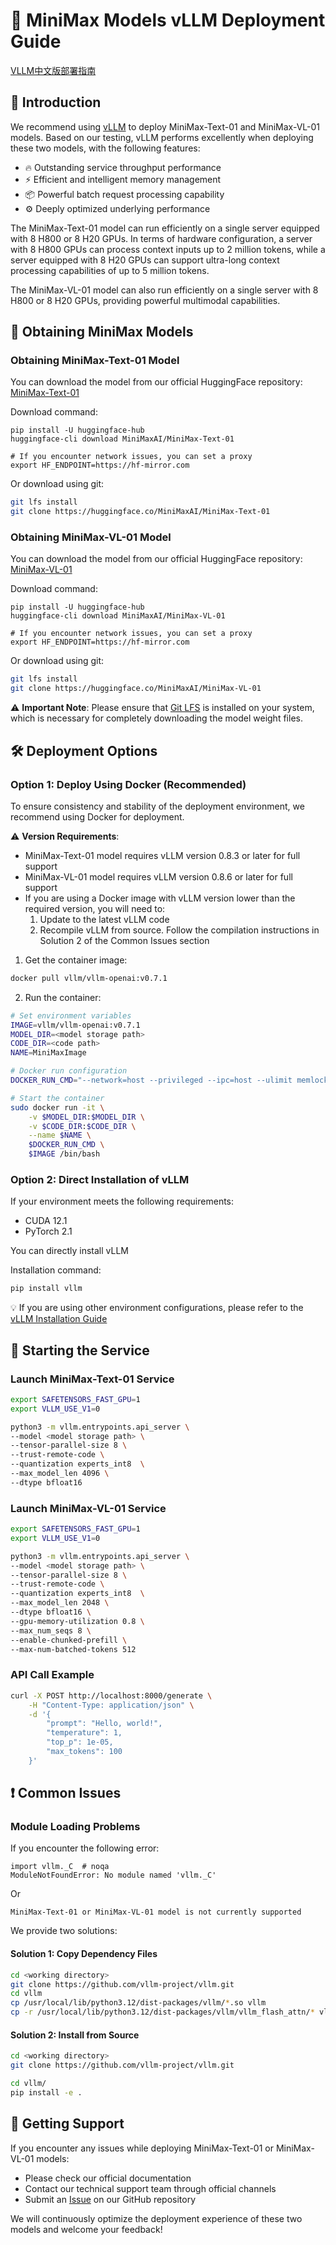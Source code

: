 # 🚀 MiniMax Models vLLM Deployment Guide

[VLLM中文版部署指南](./vllm_deployment_guild_cn.md)

## 📖 Introduction

We recommend using [vLLM](https://docs.vllm.ai/en/latest/) to deploy MiniMax-Text-01 and MiniMax-VL-01 models. Based on our testing, vLLM performs excellently when deploying these two models, with the following features:

- 🔥 Outstanding service throughput performance
- ⚡ Efficient and intelligent memory management
- 📦 Powerful batch request processing capability
- ⚙️ Deeply optimized underlying performance

The MiniMax-Text-01 model can run efficiently on a single server equipped with 8 H800 or 8 H20 GPUs. In terms of hardware configuration, a server with 8 H800 GPUs can process context inputs up to 2 million tokens, while a server equipped with 8 H20 GPUs can support ultra-long context processing capabilities of up to 5 million tokens.

The MiniMax-VL-01 model can also run efficiently on a single server with 8 H800 or 8 H20 GPUs, providing powerful multimodal capabilities.

## 💾 Obtaining MiniMax Models

### Obtaining MiniMax-Text-01 Model

You can download the model from our official HuggingFace repository: [MiniMax-Text-01](https://huggingface.co/MiniMaxAI/MiniMax-Text-01)

Download command:
```
pip install -U huggingface-hub
huggingface-cli download MiniMaxAI/MiniMax-Text-01

# If you encounter network issues, you can set a proxy
export HF_ENDPOINT=https://hf-mirror.com
```

Or download using git:

```bash
git lfs install
git clone https://huggingface.co/MiniMaxAI/MiniMax-Text-01
```

### Obtaining MiniMax-VL-01 Model

You can download the model from our official HuggingFace repository: [MiniMax-VL-01](https://huggingface.co/MiniMaxAI/MiniMax-VL-01)

Download command:
```
pip install -U huggingface-hub
huggingface-cli download MiniMaxAI/MiniMax-VL-01

# If you encounter network issues, you can set a proxy
export HF_ENDPOINT=https://hf-mirror.com
```

Or download using git:

```bash
git lfs install
git clone https://huggingface.co/MiniMaxAI/MiniMax-VL-01
```

⚠️ **Important Note**: Please ensure that [Git LFS](https://git-lfs.github.com/) is installed on your system, which is necessary for completely downloading the model weight files.

## 🛠️ Deployment Options

### Option 1: Deploy Using Docker (Recommended)

To ensure consistency and stability of the deployment environment, we recommend using Docker for deployment.

⚠️ **Version Requirements**: 
- MiniMax-Text-01 model requires vLLM version 0.8.3 or later for full support
- MiniMax-VL-01 model requires vLLM version 0.8.6 or later for full support
- If you are using a Docker image with vLLM version lower than the required version, you will need to:
  1. Update to the latest vLLM code
  2. Recompile vLLM from source. Follow the compilation instructions in Solution 2 of the Common Issues section

1. Get the container image:
```bash
docker pull vllm/vllm-openai:v0.7.1
```

2. Run the container:
```bash
# Set environment variables
IMAGE=vllm/vllm-openai:v0.7.1
MODEL_DIR=<model storage path>
CODE_DIR=<code path>
NAME=MiniMaxImage

# Docker run configuration
DOCKER_RUN_CMD="--network=host --privileged --ipc=host --ulimit memlock=-1 --shm-size=2gb --rm --gpus all --ulimit stack=67108864"

# Start the container
sudo docker run -it \
    -v $MODEL_DIR:$MODEL_DIR \
    -v $CODE_DIR:$CODE_DIR \
    --name $NAME \
    $DOCKER_RUN_CMD \
    $IMAGE /bin/bash
```


### Option 2: Direct Installation of vLLM

If your environment meets the following requirements:

- CUDA 12.1
- PyTorch 2.1

You can directly install vLLM

Installation command:
```bash
pip install vllm
```

💡 If you are using other environment configurations, please refer to the [vLLM Installation Guide](https://docs.vllm.ai/en/latest/getting_started/installation.html)

## 🚀 Starting the Service

### Launch MiniMax-Text-01 Service

```bash
export SAFETENSORS_FAST_GPU=1
export VLLM_USE_V1=0

python3 -m vllm.entrypoints.api_server \
--model <model storage path> \
--tensor-parallel-size 8 \
--trust-remote-code \
--quantization experts_int8  \
--max_model_len 4096 \
--dtype bfloat16
```

### Launch MiniMax-VL-01 Service

```bash
export SAFETENSORS_FAST_GPU=1
export VLLM_USE_V1=0

python3 -m vllm.entrypoints.api_server \
--model <model storage path> \
--tensor-parallel-size 8 \
--trust-remote-code \
--quantization experts_int8  \
--max_model_len 2048 \
--dtype bfloat16 \
--gpu-memory-utilization 0.8 \
--max_num_seqs 8 \
--enable-chunked-prefill \
--max-num-batched-tokens 512
```

### API Call Example

```bash
curl -X POST http://localhost:8000/generate \
    -H "Content-Type: application/json" \
    -d '{
        "prompt": "Hello, world!",
        "temperature": 1,
        "top_p": 1e-05,
        "max_tokens": 100
    }'
```

## ❗ Common Issues

### Module Loading Problems
If you encounter the following error:
```
import vllm._C  # noqa
ModuleNotFoundError: No module named 'vllm._C'
```

Or

```
MiniMax-Text-01 or MiniMax-VL-01 model is not currently supported
```

We provide two solutions:

#### Solution 1: Copy Dependency Files
```bash
cd <working directory>
git clone https://github.com/vllm-project/vllm.git
cd vllm
cp /usr/local/lib/python3.12/dist-packages/vllm/*.so vllm 
cp -r /usr/local/lib/python3.12/dist-packages/vllm/vllm_flash_attn/* vllm/vllm_flash_attn
```

#### Solution 2: Install from Source
```bash
cd <working directory>
git clone https://github.com/vllm-project/vllm.git

cd vllm/
pip install -e .
```

## 📮 Getting Support

If you encounter any issues while deploying MiniMax-Text-01 or MiniMax-VL-01 models:
- Please check our official documentation
- Contact our technical support team through official channels
- Submit an [Issue](https://github.com/MiniMax-AI/MiniMax-01/issues) on our GitHub repository

We will continuously optimize the deployment experience of these two models and welcome your feedback!


